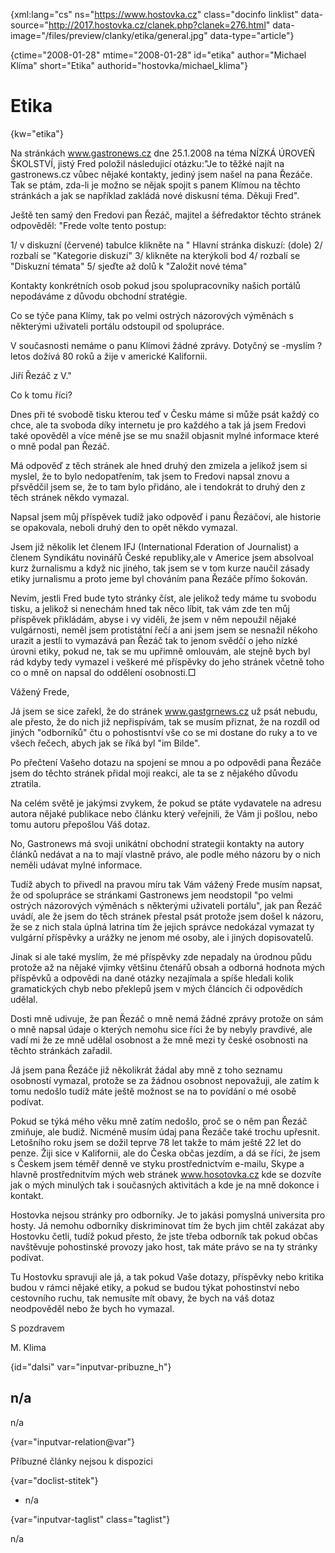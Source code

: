 
{xml:lang="cs" ns="https://www.hostovka.cz" class="docinfo linklist" data-source="http://2017.hostovka.cz/clanek.php?clanek=276.html" data-image="/files/preview/clanky/etika/general.jpg" data-type="article"}

{ctime="2008-01-28" mtime="2008-01-28" id="etika" author="Michael Klíma" short="Etika" authorid="hostovka/michael_klima"}

# Etika

<!-- generated attribute kw by user_updatekw.sh on 2020-07-05, do not edit -->

{kw="etika"}

Na stránkách www.gastronews.cz dne 25.1.2008 na téma NÍZKÁ ÚROVEŇ ŠKOLSTVÍ, jistý Fred položil následujicí otázku:"Je to těžké najít na gastronews.cz vůbec nějaké kontakty, jediný jsem našel na pana Řezáče. Tak se ptám, zda-li je možno se nějak spojit s panem Klímou na těchto stránkách a jak se například zakládá nové diskusní téma. Děkuji Fred".

Ještě ten samý den Fredovi pan Řezáč, majitel a šéfredaktor těchto stránek odpověděl: "Frede volte tento postup:

1/ v diskuzní (červené) tabulce klikněte na " Hlavní stránka diskuzí: (dole) 2/ rozbalí se "Kategorie diskuzí" 3/ klikněte na kterýkoli bod 4/ rozbalí se "Diskuzní témata" 5/ sjeďte až dolů k "Založit nové téma"

Kontakty konkrétních osob pokud jsou spolupracovníky našich portálů nepodáváme z důvodu obchodní stratégie.

Co se týče pana Klímy, tak po velmi ostrých názorových výměnách s některými uživateli portálu odstoupil od spolupráce.

V současnosti nemáme o panu Klímovi žádné zprávy. Dotyčný se -myslím ? letos dožívá 80 roků a žije v americké Kalifornii.

Jiří Řezáč z V."

Co k tomu říci?

Dnes při té svobodě tisku kterou teď v Česku máme si může psát každý co chce, ale ta svoboda díky internetu je pro každého a tak já jsem Fredovi také opověděl a více méně jse se mu snažil objasnit mylné informace které o mně podal pan Řezáč.

Má odpověď z těch stránek ale hned druhý den zmizela a jelikož jsem si myslel, že to bylo nedopatřením, tak jsem to Fredovi napsal znovu a přsvědčil jsem se, že to tam bylo přidáno, ale i tendokrát to druhý den z těch stránek někdo vymazal.

Napsal jsem můj příspěvek tudíž jako odpověď i panu Řezáčovi, ale historie se opakovala, neboli druhý den to opět někdo vymazal.

Jsem již několik let členem IFJ (International Fderation of Journalist) a členem Syndikátu novinářů České republiky,ale v Americe jsem absolvoal kurz žurnalismu a když nic jiného, tak jsem se v tom kurze naučil zásady etiky jurnalismu a proto jeme byl chováním pana Řezáče přímo šokován.

Nevím, jestli Fred bude tyto stránky číst, ale jelikož tedy máme tu svobodu tisku, a jelikož si nenechám hned tak něco líbit, tak vám zde ten můj příspěvek přikládám, abyse i vy viděli, že jsem v něm nepoužil nějaké vulgárnosti, neměl jsem protistátní řečí a ani jsem jsem se nesnažil někoho urazit a jestli to vymazává pan Řezáč tak to jenom svědčí o jeho nízké úrovni etiky, pokud ne, tak se mu upřimně omlouvám, ale stejně bych byl rád kdyby tedy vymazel i veškeré mé příspěvky do jeho stránek včetně toho co o mně on napsal do oddělení osobnosti.□

Vážený Frede,

Já jsem se sice zařekl, že do stránek www.gastgrnews.cz už psát nebudu, ale přesto, že do nich již nepřispívám, tak se musím přiznat, že na rozdíl od jiných "odborníků" čtu o pohostisntví vše co se mi dostane do ruky a to ve všech řečech, abych jak se říká byl "im Bilde".

Po přečtení Vašeho dotazu na spojení se mnou a po odpovědi pana Řezáče jsem do těchto stránek přidal moji reakci, ale ta se z nějakého důvodu ztratila.

Na celém světě je jakýmsi zvykem, že pokud se ptáte vydavatele na adresu autora nějaké publikace nebo článku který veřejnili, že Vám ji pošlou, nebo tomu autoru přepošlou Váš dotaz.

No, Gastronews má svoji unikátní obchodní strategii kontakty na autory článků nedávat a na to mají vlastně právo, ale podle mého názoru by o nich neměli udávat mylné informace.

Tudíž abych to přivedl na pravou míru tak Vám vážený Frede musím napsat, že od spolupráce se stránkami Gastronews jem neodstopil "po velmi ostrých názorových výměnách s některými uživateli portálu", jak pan Řezáč uvádí, ale že jsem do těch stránek přestal psát protože jsem došel k názoru, že se z nich stala úplná latrina tím že jejich správce nedokázal vymazat ty vulgární příspěvky a urážky ne jenom mé osoby, ale i jiných dopisovatelů.

Jinak si ale také myslím, že mé příspěvky zde nepadaly na úrodnou půdu protože až na nějaké vjimky většinu čtenářů obsah a odborná hodnota mých příspěvků a odpovědi na dané otázky nezajímala a spíše hledali kolik gramatických chyb nebo překlepů jsem v mých článcích či odpovědích udělal.

Dosti mně udivuje, že pan Řezáč o mně nemá žádné zprávy protože on sám o mně napsal údaje o kterých nemohu sice říci že by nebyly pravdivé, ale vadí mi že ze mně udělal osobnost a že mně mezi ty české osobnosti na těchto stránkách zařadil.

Já jsem pana Řezáče již několikrát žádal aby mně z toho seznamu osobností vymazal, protože se za žádnou osobnost nepovažuji, ale zatím k tomu nedošlo tudíž máte ještě možnost se na to povídání o mé osobě podívat.

Pokud se týká mého věku mně zatím nedošlo, proč se o něm pan Řezáč zmiňuje, ale budiž. Nicméně musím údaj pana Řezáče také trochu upřesnit. Letošního roku jsem se dožil teprve 78 let takže to mám ještě 22 let do penze. Žiji sice v Kalifornii, ale do Česka občas jezdím, a dá se říci, že jsem s Českem jsem téměř denně ve styku prostřednictvím e-mailu, Skype a hlavně prostřednitvím mých web stránek www.hosotovka.cz kde se dozvíte jak o mých minulých tak i současných aktivitách a kde je na mně dokonce i kontakt.

Hostovka nejsou stránky pro odborníky. Je to jakási pomyslná universita pro hosty. Já nemohu odborníky diskriminovat tím že bych jim chtěl zakázat aby Hostovku četli, tudíž pokud přesto, že jste třeba odborník tak pokud občas navštěvuje pohostinské provozy jako host, tak máte právo se na ty stránky podívat.

Tu Hostovku spravuji ale já, a tak pokud Vaše dotazy, příspěvky nebo kritika budou v rámci nějaké etiky, a pokud se budou týkat pohostinství nebo cestovního ruchu, tak nemusíte mít obavy, že bych na váš dotaz neodpověděl nebo že bych ho vymazal.

S pozdravem

M. Klima

{id="dalsi" var="inputvar-pribuzne_h"}

## n/a

n/a

{var="inputvar-relation@var"}

Příbuzné články nejsou k dispozici

{var="doclist-stitek"}

  * n/a

{var="inputvar-taglist" class="taglist"}

n/a

